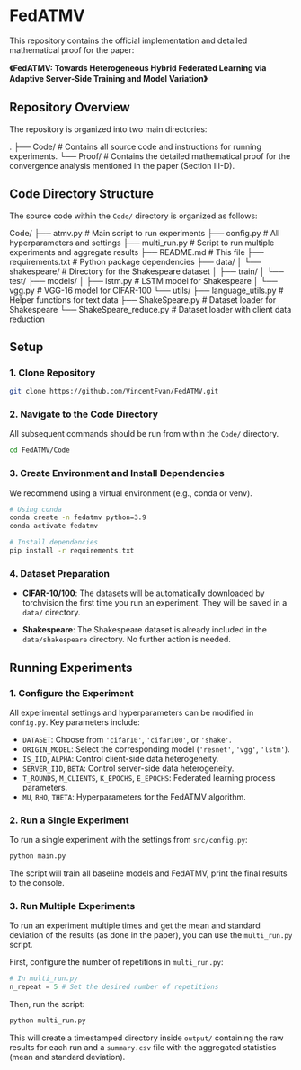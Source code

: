 # FedATMV

This repository contains the official implementation and detailed mathematical proof for the paper:

**《FedATMV: Towards Heterogeneous Hybrid Federated Learning via Adaptive Server-Side Training and Model Variation》**

## Repository Overview

The repository is organized into two main directories:

.
├── Code/ # Contains all source code and instructions for running experiments.
└── Proof/ # Contains the detailed mathematical proof for the convergence analysis mentioned in the paper (Section Ⅲ-D).

## Code Directory Structure

The source code within the `Code/` directory is organized as follows:

Code/
├── atmv.py # Main script to run experiments
├── config.py # All hyperparameters and settings
├── multi_run.py # Script to run multiple experiments and aggregate results
├── README.md # This file
├── requirements.txt # Python package dependencies
├── data/
│ └── shakespeare/ # Directory for the Shakespeare dataset
│ ├── train/
│ └── test/
├── models/
│ ├── lstm.py # LSTM model for Shakespeare
│ └── vgg.py # VGG-16 model for CIFAR-100
└── utils/
├── language_utils.py # Helper functions for text data
├── ShakeSpeare.py # Dataset loader for Shakespeare
└── ShakeSpeare_reduce.py # Dataset loader with client data reduction

## Setup

### 1. Clone Repository

```bash
git clone https://github.com/VincentFvan/FedATMV.git
```

### 2. Navigate to the Code Directory

All subsequent commands should be run from within the `Code/` directory.

```bash
cd FedATMV/Code
```

### 3. Create Environment and Install Dependencies

We recommend using a virtual environment (e.g., conda or venv).

```bash
# Using conda
conda create -n fedatmv python=3.9
conda activate fedatmv

# Install dependencies
pip install -r requirements.txt
```

### 4. Dataset Preparation

- **CIFAR-10/100**: The datasets will be automatically downloaded by torchvision the first time you run an experiment. They will be saved in a `data/` directory.

- **Shakespeare**: The Shakespeare dataset is already included in the `data/shakespeare` directory. No further action is needed.

## Running Experiments

### 1. Configure the Experiment

All experimental settings and hyperparameters can be modified in `config.py`. Key parameters include:

- `DATASET`: Choose from `'cifar10'`, `'cifar100'`, or `'shake'`.
- `ORIGIN_MODEL`: Select the corresponding model (`'resnet'`, `'vgg'`, `'lstm'`).
- `IS_IID`, `ALPHA`: Control client-side data heterogeneity.
- `SERVER_IID`, `BETA`: Control server-side data heterogeneity.
- `T_ROUNDS`, `M_CLIENTS`, `K_EPOCHS`, `E_EPOCHS`: Federated learning process parameters.
- `MU`, `RHO`, `THETA`: Hyperparameters for the FedATMV algorithm.

### 2. Run a Single Experiment

To run a single experiment with the settings from `src/config.py`:

```bash
python main.py
```

The script will train all baseline models and FedATMV, print the final results to the console.

### 3. Run Multiple Experiments

To run an experiment multiple times and get the mean and standard deviation of the results (as done in the paper), you can use the `multi_run.py` script.

First, configure the number of repetitions in `multi_run.py`:

```python
# In multi_run.py
n_repeat = 5 # Set the desired number of repetitions
```

Then, run the script:

```bash
python multi_run.py
```

This will create a timestamped directory inside `output/` containing the raw results for each run and a `summary.csv` file with the aggregated statistics (mean and standard deviation).
